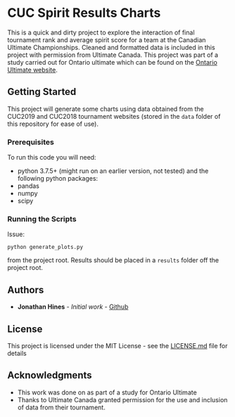 # CUC Spirit Results Charts

This is a quick and dirty project to explore the interaction of final tournament
rank and average spirit score for a team at the Canadian Ultimate Championships.
Cleaned and formatted data is included in this project with permission from Ultimate 
Canada. This project was part of a study carried out for Ontario ultimate which can
be found on the [Ontario Ultimate website](https://ontarioultimate.ca).

## Getting Started

This project will generate some charts using data obtained from the CUC2019 and
CUC2018 tournament websites (stored in the `data` folder of this repository for
ease of use).

### Prerequisites

To run this code you will need:

- python 3.7.5+ (might run on an earlier version, not tested) and the following python packages:
- pandas
- numpy
- scipy

### Running the Scripts

Issue:

```
python generate_plots.py
```

from the project root. Results should be placed in a `results` folder off the project root.

## Authors

* **Jonathan Hines** - *Initial work* - [Github](https://github.com/jonathanhines)

## License

This project is licensed under the MIT License - see the [LICENSE.md](LICENSE.md) file for details

## Acknowledgments

* This work was done on as part of a study for Ontario Ultimate
* Thanks to Ultimate Canada granted permission for the use and inclusion of data from their tournament.
